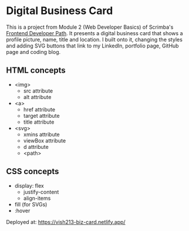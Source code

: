 # Digital Business Card

This is a project from Module 2 (Web Developer Basics) of Scrimba's [Frontend Developer Path](https://scrimba.com/learn/frontend). It presents a digital business card that shows a profile picture, name, title and location. I built onto it, changing the styles and adding SVG buttons that link to my LinkedIn, portfolio page, GitHub page and coding blog.

## HTML concepts

- \<img>
    - src attribute
    - alt attribute
- \<a>
    - href attribute
    - target attribute
    - title attribute
- \<svg>
    - xmins attribute
    - viewBox attribute
    - d attribute
    - \<path>


## CSS concepts

- display: flex
    - justify-content
    - align-items
- fill (for SVGs)
- :hover

Deployed at: https://vish213-biz-card.netlify.app/
